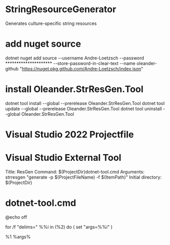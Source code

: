# StringResourceGenerator
Generates culture-specific string resources

# add nuget source
dotnet nuget add source --username Andre-Loetzsch --password ********************* --store-password-in-clear-text --name oleander-github "https://nuget.pkg.github.com/Andre-Loetzsch/index.json"

# install Oleander.StrResGen.Tool
dotnet tool install --global --prerelease Oleander.StrResGen.Tool
dotnet tool update --global --prerelease Oleander.StrResGen.Tool
dotnet tool uninstall --global Oleander.StrResGen.Tool

# Visual Studio 2022 Projectfile

<Target Name="PreBuild" BeforeTargets="PreBuildEvent">
  <Exec Command="strresgen generate -p $(ProjectPath)" />
</Target>

# Visual Studio External Tool
Title:			ResGen
Command: 		$(ProjectDir)dotnet-tool.cmd
Arguments: 		strresgen "generate -p $(ProjectFileName) -f $(ItemPath)"
Initial directory:	$(ProjectDir)

# dotnet-tool.cmd

@echo off

for /f "delims=" %%i in (%2) do (
   set "args=%%i" 
)

%1 %args%